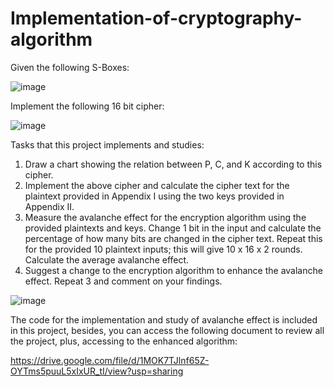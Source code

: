 # Implementation-of-cryptography-algorithm

Given the following S-Boxes: 

![image](https://user-images.githubusercontent.com/104933413/202142249-7a7b291c-33a4-4e6d-9024-83482935803e.png)

Implement the following 16 bit cipher:  

![image](https://user-images.githubusercontent.com/104933413/202142345-4512be3f-380a-47b0-892c-fb8543a4aa5f.png)

Tasks that this project implements and studies:

1. Draw a chart showing the relation between P, C, and K according to this cipher. 
2. Implement the above cipher and calculate the cipher text for the plaintext provided in 
Appendix I using the two keys provided in Appendix II.
3. Measure the avalanche effect for the encryption algorithm using the provided plaintexts 
and keys. Change 1 bit in the input and calculate the percentage of how many bits are 
changed in the cipher text. Repeat this for the provided 10 plaintext inputs; this will give 
10 x 16 x 2 rounds. Calculate the average avalanche effect.
4. Suggest a change to the encryption algorithm to enhance the avalanche effect.  Repeat 
3 and comment on your findings.

![image](https://user-images.githubusercontent.com/104933413/202142593-9fdaad57-9c98-4f52-8919-d0b19a35ff82.png)

The code for the implementation and study of avalanche effect is included in this project, besides, you can access the following document to review all the project, plus, accessing to the enhanced algorithm:

https://drive.google.com/file/d/1MOK7TJlnf65Z-OYTms5puuL5xIxUR_tI/view?usp=sharing
